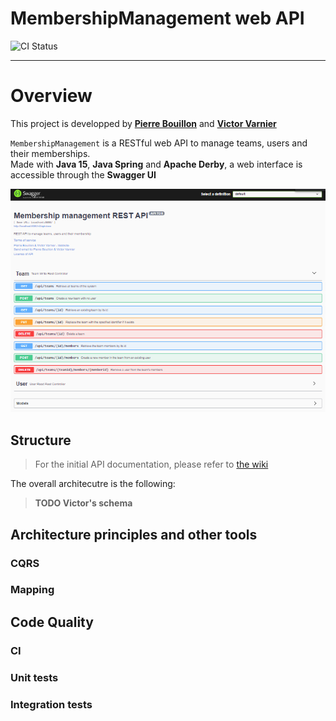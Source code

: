 # MembershipManagement web API

![CI Status](https://gitlab.telecomnancy.univ-lorraine.fr/sdisapp2021/membership-management/badges/master/pipeline.svg)

---

# Overview

This project is developped by **[Pierre Bouillon](https://www.linkedin.com/in/pierre-bouillon/)**
and **[Victor Varnier](https://www.linkedin.com/in/victor-varnier/)**

`MembershipManagement` is a RESTful web API to manage teams, users and their memberships.  
Made with **Java 15**, **Java Spring** and **Apache Derby**, a web interface is accessible through the **Swagger UI**

![Swagger UI](./docs/images/swagger-overview-v1.png)

## Structure

> For the initial API documentation, please refer to [the wiki](https://gitlab.telecomnancy.univ-lorraine.fr/sdisapp2021/membership-management/-/wikis/home)

The overall architecutre is the following:

> **TODO Victor's schema**

## Architecture principles and other tools

### CQRS

### Mapping

## Code Quality

### CI

### Unit tests

### Integration tests
